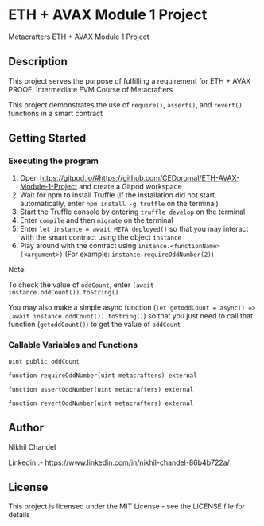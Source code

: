 # ETH + AVAX Module 1 Project

Metacrafters ETH + AVAX Module 1 Project

## Description

This project serves the purpose of fulfilling a requirement for ETH + AVAX PROOF: Intermediate EVM Course of Metacrafters

This project demonstrates the use of `require()`, `assert()`, and `revert()` functions in a smart contract

## Getting Started

### Executing the program

1. Open https://gitpod.io/#https://github.com/CEDoromal/ETH-AVAX-Module-1-Project and create a Gitpod workspace
2. Wait for npm to install Truffle (if the installation did not start automatically, enter `npm install -g truffle` on the terminal)
3. Start the Truffle console by entering `truffle develop` on the terminal
4. Enter `compile` and then `migrate` on the terminal
5. Enter `let instance = await META.deployed()` so that you may interact with the smart contract using the object `instance`
6. Play around with the contract using `instance.<functionName>(<argument>)` (For example: `instance.requireOddNumber(2)`)

Note: 

To check the value of `oddCount`, enter `(await instance.oddCount()).toString()`

You may also make a simple async function (`let getoddCount = async() => (await instance.oddCount()).toString()`) so that you just need to call that function (`getoddCount()`) to get the value of `oddCount`

### Callable Variables and Functions

`uint public oddCount`

`function requireOddNumber(uint metacrafters) external`

`function assertOddNumber(uint metacrafters) external`

`function revertOddNumber(uint metacrafters) external`

## Author

Nikhil Chandel

Linkedin :- https://www.linkedin.com/in/nikhil-chandel-86b4b722a/

## License

This project is licensed under the MIT License - see the LICENSE file for details
